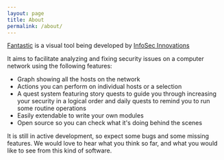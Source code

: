 ```yaml
---
layout: page
title: About
permalink: /about/
---
```


[Fantastic](https://github.com/InfoSecInnovations/project-fantastic) is a visual tool being developed by [InfoSec Innovations](https://www.infosecinnovations.com/)

It aims to facilitate analyzing and fixing security issues on a computer network using the following features:
- Graph showing all the hosts on the network
- Actions you can perform on individual hosts or a selection
- A quest system featuring story quests to guide you through increasing your security in a logical order and daily quests to remind you to run some routine operations
- Easily extendable to write your own modules
- Open source so you can check what it's doing behind the scenes

It is still in active development, so expect some bugs and some missing features. We would love to hear what you think so far, and what you would like to see from this kind of software.
